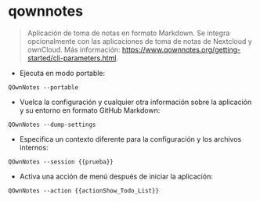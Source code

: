 # qownnotes

> Aplicación de toma de notas en formato Markdown.
> Se integra opcionalmente con las aplicaciones de toma de notas de Nextcloud y ownCloud.
> Más información: <https://www.qownnotes.org/getting-started/cli-parameters.html>.

- Ejecuta en modo portable:

`QOwnNotes --portable`

- Vuelca la configuración y cualquier otra información sobre la aplicación y su entorno en formato GitHub Markdown:

`QOwnNotes --dump-settings`

- Especifica un contexto diferente para la configuración y los archivos internos:

`QOwnNotes --session {{prueba}}`

- Activa una acción de menú después de iniciar la aplicación:

`QOwnNotes --action {{actionShow_Todo_List}}`
